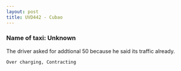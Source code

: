 ```yaml
---
layout: post
title: UVD442 - Cubao
---
```


### Name of taxi: Unknown

The driver asked for addtional 50 because he said its traffic already.

```Over charging, Contracting```

